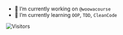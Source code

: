 ### 
- 🔭 I’m currently working on `@woowacourse`
- 🌱 I’m currently learning `OOP`, `TDD`, `CleanCode`

![Visitors](https://komarev.com/ghpvc/?username=jnsorn&label=visitors&color=yellowgreen)
